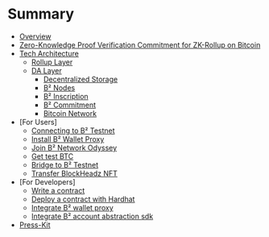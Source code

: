 # Summary

- [Overview](main/overview.md)
- [Zero-Knowledge Proof Verification Commitment for ZK-Rollup on Bitcoin](main/zpvc.md)
- [Tech Architecture](tech_architecture/architecture.md)
	- [Rollup Layer](tech_architecture/rollup_layer.md) 
	- [DA Layer](tech_architecture/da_layer.md)
	    - [Decentralized Storage](tech_architecture/decentralized_storage.md)
	    - [B² Nodes](tech_architecture/b2_nodes.md)
	    - [B² Inscription](tech_architecture/b2_inscription.md)
	    - [B² Commitment](tech_architecture/b2_commitment.md)
	    - [Bitcoin Network](tech_architecture/bitcoin.md)
- [For Users]
	- [Connecting to B² Testnet](users/connect.md)  
	- [Install B² Wallet Proxy](users/use_wallet_proxy.md)
	- [Join B² Network Odyssey]()
	- [Get test BTC](users/faucet.md)
	- [Bridge to B² Testnet](users/bridge.md)
	- [Transfer BlockHeadz NFT]()
- [For Developers]
	- [Write a contract](developers/write_contract.md)
	- [Deploy a contract with Hardhat](developers/deploy_with_hardhat.md)
	- [Integrate B² wallet proxy](developers/wallet_proxy.md)
    - [Integrate B² account abstraction sdk](developers/account_abstraction_sdk.md)
- [Press-Kit](main/press-kit.md)